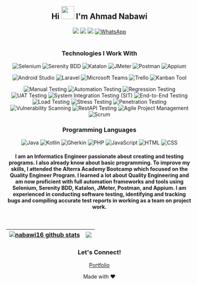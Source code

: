 <h2 align="center"> Hi
<img src="https://raw.githubusercontent.com/iampavangandhi/iampavangandhi/master/gifs/Hi.gif" width=35 />
 I'm Ahmad Nabawi
</h2>
  
<div align="center">
<a href="mailto:a.nabawi16@gmail.com"> <img src="http://img.shields.io/badge/-Gmail-D14836?style=flat&logo=gmail&logoColor=white" target="_blank"></a>
<a href="https://www.linkedin.com/in/ahmad-nabawi-2448341b4/"><img src="http://img.shields.io/badge/-LinkedIn-%230077B5.svg?style=flat&logo=linkedin&logoColor=white" target="_blank"></a>
<a href="https://t.me/Nabawi16"><img src="http://img.shields.io/badge/-Telegram-2CA5E0?style=flat&logo=telegram&logoColor=white" target="_blank"></a>
<a href="https://wa.me/6289661773995">
    <img src="https://img.shields.io/badge/-WhatsApp-25D366?style=flat&logo=whatsapp&logoColor=white" alt="WhatsApp" target="_blank">
  </a>
</div>
<br />

<!-- Teknologi -->
<h3 align="center">Technologies I Work With</h3>
<p align="center">
  <img src="https://img.shields.io/badge/-Selenium-%23FF4500?style=flat&logo=selenium&logoColor=white" alt="Selenium">
  <img src="https://img.shields.io/badge/-Serenity_BDD-%23118ADD?style=flat&logo=serenitybdd&logoColor=white" alt="Serenity BDD">
  <img src="https://img.shields.io/badge/-Katalon-%23404D59?style=flat&logo=katalon&logoColor=white" alt="Katalon">
  <img src="https://img.shields.io/badge/-JMeter-%23FF4500?style=flat&logo=apachejmeter&logoColor=white" alt="JMeter">
  <img src="https://img.shields.io/badge/-Postman-%23FF6C37?style=flat&logo=postman&logoColor=white" alt="Postman">
  <img src="https://img.shields.io/badge/-Appium-%2382C44D?style=flat&logo=appium&logoColor=white" alt="Appium">
</p>
<p align="center">
  <img src="https://img.shields.io/badge/-Android_Studio-%233DDC84?style=flat&logo=androidstudio&logoColor=white" alt="Android Studio">
  <img src="https://img.shields.io/badge/-Laravel-%23FF2D20?style=flat&logo=laravel&logoColor=white" alt="Laravel">
  <img src="https://img.shields.io/badge/-Microsoft_Teams-%236264A7?style=flat&logo=microsoftteams&logoColor=white" alt="Microsoft Teams">
  <img src="https://img.shields.io/badge/-Trello-%23026AA7?style=flat&logo=trello&logoColor=white" alt="Trello">
  <img src="https://img.shields.io/badge/-Kanban_Tool-%231F4F94?style=flat&logo=kanbantool&logoColor=white" alt="Kanban Tool">
</p>
<p align="center">
  <img src="https://img.shields.io/badge/-Manual_Testing-%230D47A1?style=flat" alt="Manual Testing">
  <img src="https://img.shields.io/badge/-Automation_Testing-%234CAF50?style=flat" alt="Automation Testing">
  <img src="https://img.shields.io/badge/-Regression_Testing-%23E91E63?style=flat" alt="Regression Testing">
  <img src="https://img.shields.io/badge/-UAT_Testing-%23FFC107?style=flat" alt="UAT Testing">
  <img src="https://img.shields.io/badge/-System_Integration_Testing-%23004D40?style=flat" alt="System Integration Testing (SIT)">
  <img src="https://img.shields.io/badge/-End_to_End_Testing-%233E2723?style=flat" alt="End-to-End Testing">
  <img src="https://img.shields.io/badge/-Load_Testing-%231A237E?style=flat" alt="Load Testing">
  <img src="https://img.shields.io/badge/-Stress_Testing-%23D32F2F?style=flat" alt="Stress Testing">
  <img src="https://img.shields.io/badge/-Penetration_Testing-%239C27B0?style=flat" alt="Penetration Testing">
  <img src="https://img.shields.io/badge/-Vulnerability_Scanning-%23FF5722?style=flat" alt="Vulnerability Scanning">
  <img src="https://img.shields.io/badge/-RestAPI_Testing-%23009688?style=flat" alt="RestAPI Testing">
  <img src="https://img.shields.io/badge/-Agile_Project_Management-%232C3E50?style=flat" alt="Agile Project Management">
  <img src="https://img.shields.io/badge/-Scrum-%23339933?style=flat" alt="Scrum">
</p>
<!-- Bahasa Pemrograman -->
<h3 align="center">Programming Languages</h3>
<p align="center">
  <img src="https://img.shields.io/badge/-Java-%23FF4500?style=flat&logo=java&logoColor=white" alt="Java">
  <img src="https://img.shields.io/badge/-Kotlin-%230095D5?style=flat&logo=kotlin&logoColor=white" alt="Kotlin">
  <img src="https://img.shields.io/badge/-Gherkin-%23007A74?style=flat" alt="Gherkin">
  <img src="https://img.shields.io/badge/-PHP-%23777BB4?style=flat&logo=php&logoColor=white" alt="PHP">
  <img src="https://img.shields.io/badge/-JavaScript-%23F7DF1E?style=flat&logo=javascript&logoColor=black" alt="JavaScript">
  <img src="https://img.shields.io/badge/-HTML-%23E34F26?style=flat&logo=html5&logoColor=white" alt="HTML">
  <img src="https://img.shields.io/badge/-CSS-%231572B6?style=flat&logo=css3&logoColor=white" alt="CSS">
</p>


<h4 align="center">I am an Informatics Engineer passionate about creating and testing programs. I also already know about basic programming. To improve my skills, I attended the Alterra Academy Bootcamp which focused on the Quality Engineer Program. I learned a lot about Quality Engineering and am now proficient with full automation frameworks and tools using Selenium, Serenity BDD, Katalon, JMeter, Postman, and Appium. I am experienced in conducting software testing, identifying and tracking bugs and compiling accurate test reports in working as a team on project work.
</h4>
<br/>

| <a href="https://github.com/nabawi16/github-readme-stats"><img align="center" src="https://github-readme-stats.vercel.app/api?username=nabawi16&show_icons=true&theme=tokyonight&locale=en" alt="nabawi16 github stats" /></a> | <a href="https://github.com/nabawi16/github-readme-stats"><img align="center" src="https://github-readme-stats.vercel.app/api/top-langs?username=nabawi16&show_icons=true&theme=tokyonight&locale=en&layout=compact" /></a> |
| ------------- | ------------- |

<!-- Contact and Follow -->
<h3 align="center">Let's Connect!</h3>
<p align="center">
  <a href="https://nabawi-portfolio.infinityfreeapp.com/?i=1" target="_blank">Portfolio</a>
</p>

<!-- Footer -->
<p align="center">Made with ❤️</p>
